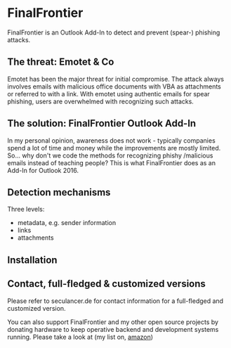 # FinalFrontier
FinalFrontier is an Outlook Add-In to detect and prevent (spear-) phishing attacks.

## The threat: Emotet & Co
Emotet has been the major threat for initial compromise. The attack always involves emails with malicious office documents with VBA as attachments or referred to with a link. With emotet using authentic emails for spear phishing, users are overwhelmed with recognizing such attacks.

## The solution: FinalFrontier Outlook Add-In
In my personal opinion, awareness does not work - typically companies spend a lot of time and money while the improvements are mostly limited. So... why don't we code the methods for recognizing phishy /malicious emails instead of teaching people? This is what FinalFrontier does as an Add-In for Outlook 2016.

## Detection mechanisms
Three levels:
* metadata, e.g. sender information
* links
* attachments

## Installation

## Contact, full-fledged & customized versions
Please refer to seculancer.de for contact information for a full-fledged and customized version.

You can also support FinalFrontier and my other open source projects by donating hardware to keep operative backend and development systems running. Please take a look at (my list on, [amazon](https://www.amazon.de/hz/wishlist/ls/2FD1Z75K43I7M?ref_=wl_share))
